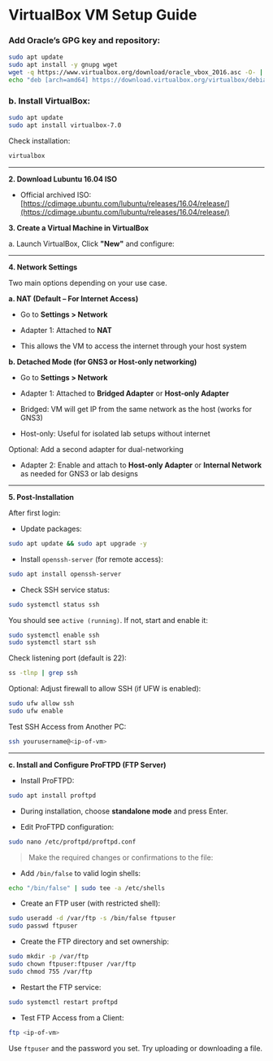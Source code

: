 
# VirtualBox VM Setup Guide


### Add Oracle’s GPG key and repository:

```bash
sudo apt update
sudo apt install -y gnupg wget
wget -q https://www.virtualbox.org/download/oracle_vbox_2016.asc -O- | sudo apt-key add -
echo "deb [arch=amd64] https://download.virtualbox.org/virtualbox/debian $(lsb_release -cs) contrib" | sudo tee /etc/apt/sources.list.d/virtualbox.list
```

### b. Install VirtualBox:

```bash
sudo apt update
sudo apt install virtualbox-7.0
```

Check installation:

```bash
virtualbox
```

---

**2. Download Lubuntu 16.04 ISO**

- Official archived ISO:  
    [https://cdimage.ubuntu.com/lubuntu/releases/16.04/release/](https://cdimage.ubuntu.com/lubuntu/releases/16.04/release/)

**3. Create a Virtual Machine in VirtualBox**

a. Launch VirtualBox, Click **"New"** and configure:

---

**4. Network Settings**

Two main options depending on your use case.

**a. NAT (Default – For Internet Access)**

- Go to **Settings > Network**
    
- Adapter 1: Attached to **NAT**
    
- This allows the VM to access the internet through your host system
    

**b. Detached Mode (for GNS3 or Host-only networking)**

- Go to **Settings > Network**
    
- Adapter 1: Attached to **Bridged Adapter** or **Host-only Adapter**
    
- Bridged: VM will get IP from the same network as the host (works for GNS3)
    
- Host-only: Useful for isolated lab setups without internet
    

Optional: Add a second adapter for dual-networking

- Adapter 2: Enable and attach to **Host-only Adapter** or **Internal Network** as needed for GNS3 or lab designs
    
___

**5. Post-Installation**

After first login:

- Update packages:
    
```bash
sudo apt update && sudo apt upgrade -y
```

- Install `openssh-server` (for remote access):
    
```bash
sudo apt install openssh-server
```

* Check SSH service status:
	
```bash
sudo systemctl status ssh
```

You should see `active (running)`. If not, start and enable it:
	
```bash
sudo systemctl enable ssh
sudo systemctl start ssh
```
	
Check listening port (default is 22):

```bash
ss -tlnp | grep ssh
```

Optional: Adjust firewall to allow SSH (if UFW is enabled):

```bash
sudo ufw allow ssh
sudo ufw enable
```

Test SSH Access from Another PC:

```bash
ssh yourusername@<ip-of-vm>
```

---

**c. Install and Configure ProFTPD (FTP Server)**

* Install ProFTPD:
	
```bash
sudo apt install proftpd
```

- During installation, choose **standalone mode** and press Enter.
    

* Edit ProFTPD configuration:

```bash
sudo nano /etc/proftpd/proftpd.conf
```

> Make the required changes or confirmations to the file:

* Add `/bin/false` to valid login shells:

```bash
echo "/bin/false" | sudo tee -a /etc/shells
```

* Create an FTP user (with restricted shell):

```bash
sudo useradd -d /var/ftp -s /bin/false ftpuser
sudo passwd ftpuser
```

* Create the FTP directory and set ownership:

```bash
sudo mkdir -p /var/ftp
sudo chown ftpuser:ftpuser /var/ftp
sudo chmod 755 /var/ftp
```

* Restart the FTP service:

```bash
sudo systemctl restart proftpd
```

* Test FTP Access from a Client:

```bash
ftp <ip-of-vm>
```

Use `ftpuser` and the password you set. Try uploading or downloading a file.

